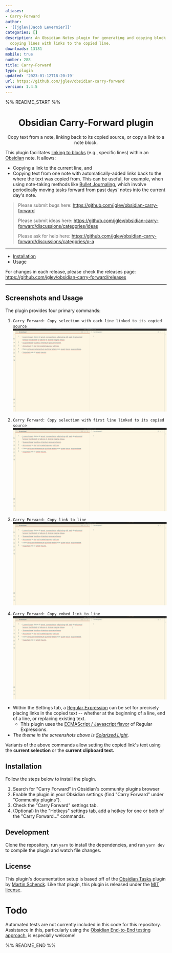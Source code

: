 ```yaml
---
aliases:
- Carry-Forward
author:
- '[[jglev|Jacob Levernier]]'
categories: []
description: An Obsidian Notes plugin for generating and copying block IDs and for
  copying lines with links to the copied line.
downloads: 13181
mobile: true
number: 288
title: Carry-Forward
type: plugin
updated: '2023-01-12T18:20:19'
url: https://github.com/jglev/obsidian-carry-forward
version: 1.4.5
---
```


%% README_START %%

<h1 align="center">Obsidian Carry-Forward plugin</h1>

<p align="center">Copy text from a note, linking back to its copied source, or copy a link to a note block.</p>

This plugin facilitates [linking to blocks](https://help.obsidian.md/How+to/Link+to+blocks) (e.g., specific lines) within an [Obsidian](https://obsidian.md/) note. It allows:

- Copying a link to the current line, and
- Copying text from one note with automatically-added links back to the where the text was copied from. This can be useful, for example, when using note-taking methods like [Bullet Journaling](https://bulletjournal.com/blogs/bulletjournalist/migration), which involve periodically moving tasks forward from past days' notes into the current day's note.

> Please submit bugs here: https://github.com/jglev/obsidian-carry-forward
>
> Please submit ideas here: https://github.com/jglev/obsidian-carry-forward/discussions/categories/ideas
>
> Please ask for help here: https://github.com/jglev/obsidian-carry-forward/discussions/categories/q-a

---

<ul>
    <li><a href="#installation">Installation</a></li>
    <li><a href="#usage">Usage</a></li>
</ul>

For changes in each release, please check the releases page: https://github.com/jglev/obsidian-carry-forward/releases

---

## Screenshots and Usage

The plugin provides four primary commands:

1. `Carry Forward: Copy selection with each line linked to its copied source`  
  ![](https://raw.githubusercontent.com/jglev/obsidian-carry-forward/HEAD/docs/img/copy-selection-with-each-line-linked.gif)

2. `Carry Forward: Copy selection with first line linked to its copied source`  
  ![](https://raw.githubusercontent.com/jglev/obsidian-carry-forward/HEAD/docs/img/copy-selection-with-first-line-linked.gif)

3. `Carry Forward: Copy link to line`  
   ![](https://raw.githubusercontent.com/jglev/obsidian-carry-forward/HEAD/docs/img/copy-link-to-line.gif)

4. `Carry Forward: Copy embed link to line`  
   ![](https://raw.githubusercontent.com/jglev/obsidian-carry-forward/HEAD/docs/img/copy-embed-link-to-line.gif)

- Within the Settings tab, a [Regular Expression](https://www.regular-expressions.info) can be set for precisely placing links in the copied text -- whether at the beginning of a line, end of a line, or replacing existing text.
  - This plugin uses the [ECMAScript / Javascript flavor](https://www.regular-expressions.info/javascript.html) of Regular Expressions.
- *The theme in the screenshots above is [Solarized Light](https://github.com/Slowbad/obsidian-solarized).*

Variants of the above commands allow setting the copied link's text using the **current selection** or the **current clipboard text.**

## Installation

Follow the steps below to install the plugin.

1. Search for "Carry Forward" in Obsidian's community plugins browser
2. Enable the plugin in your Obsidian settings (find "Carry Forward" under "Community plugins").
3. Check the "Carry Forward" settings tab.
4. (Optional) In the "Hotkeys" settings tab, add a hotkey for one or both of the "Carry Forward..." commands.

## Development
Clone the repository, run `yarn` to install the dependencies, and run `yarn dev` to compile the plugin and watch file changes.

## License

This plugin's documentation setup is based off of the [Obsidian Tasks](https://github.com/schemar/obsidian-tasks) plugin by [Martin Schenck](https://github.com/schemar). Like that plugin, this plugin is released under the [MIT license](./LICENSE).

# Todo

Automated tests are not currently included in this code for this repository. Assistance in this, particularly using the [Obsidian End-to-End testing approach](https://github.com/trashhalo/obsidian-plugin-e2e-test), is especially welcome!


%% README_END %%